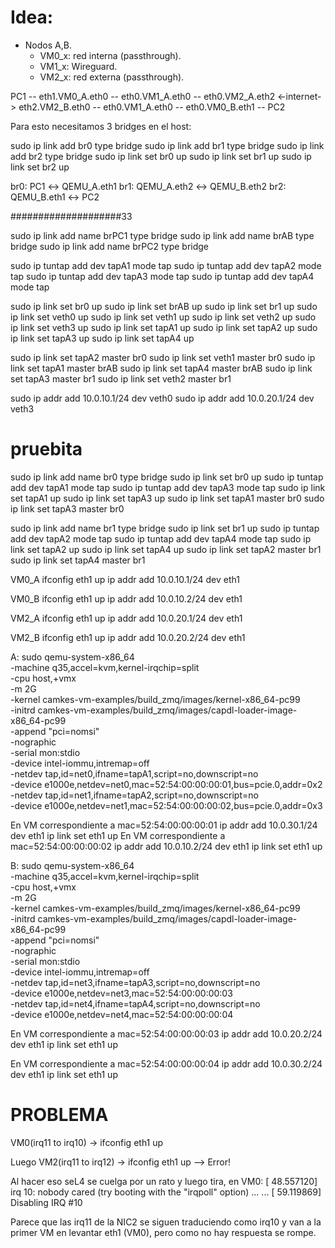 # Idea:
- Nodos A,B.
    - VM0_x: red interna (passthrough).
    - VM1_x: Wireguard.
    - VM2_x: red externa (passthrough).

PC1 -- eth1.VM0_A.eth0 -- eth0.VM1_A.eth0 -- eth0.VM2_A.eth2 <-internet-> eth2.VM2_B.eth0 -- eth0.VM1_A.eth0 -- eth0.VM0_B.eth1 -- PC2

Para esto necesitamos 3 bridges en el host:

sudo ip link add br0 type bridge
sudo ip link add br1 type bridge
sudo ip link add br2 type bridge
sudo ip link set br0 up
sudo ip link set br1 up
sudo ip link set br2 up

br0: PC1 ↔ QEMU_A.eth1
br1: QEMU_A.eth2 ↔ QEMU_B.eth2
br2: QEMU_B.eth1 ↔ PC2


####################33



sudo ip link add name brPC1 type bridge
sudo ip link add name brAB type bridge
sudo ip link add name brPC2 type bridge

sudo ip tuntap add dev tapA1 mode tap
sudo ip tuntap add dev tapA2 mode tap
sudo ip tuntap add dev tapA3 mode tap
sudo ip tuntap add dev tapA4 mode tap

sudo ip link set br0 up
sudo ip link set brAB up
sudo ip link set br1 up
sudo ip link set veth0 up
sudo ip link set veth1 up
sudo ip link set veth2 up
sudo ip link set veth3 up
sudo ip link set tapA1 up
sudo ip link set tapA2 up
sudo ip link set tapA3 up
sudo ip link set tapA4 up

sudo ip link set tapA2 master br0
sudo ip link set veth1 master br0
sudo ip link set tapA1 master brAB
sudo ip link set tapA4 master brAB
sudo ip link set tapA3 master br1
sudo ip link set veth2 master br1

sudo ip addr add 10.0.10.1/24 dev veth0
sudo ip addr add 10.0.20.1/24 dev veth3

# pruebita
sudo ip link add name br0 type bridge
sudo ip link set br0 up
sudo ip tuntap add dev tapA1 mode tap
sudo ip tuntap add dev tapA3 mode tap
sudo ip link set tapA1 up
sudo ip link set tapA3 up
sudo ip link set tapA1 master br0
sudo ip link set tapA3 master br0

sudo ip link add name br1 type bridge
sudo ip link set br1 up
sudo ip tuntap add dev tapA2 mode tap
sudo ip tuntap add dev tapA4 mode tap
sudo ip link set tapA2 up
sudo ip link set tapA4 up
sudo ip link set tapA2 master br1
sudo ip link set tapA4 master br1


VM0_A
ifconfig eth1 up
ip addr add 10.0.10.1/24 dev eth1

VM0_B
ifconfig eth1 up
ip addr add 10.0.10.2/24 dev eth1

VM2_A
ifconfig eth1 up
ip addr add 10.0.20.1/24 dev eth1

VM2_B
ifconfig eth1 up
ip addr add 10.0.20.2/24 dev eth1

A:
sudo qemu-system-x86_64 \
    -machine q35,accel=kvm,kernel-irqchip=split \
    -cpu host,+vmx \
    -m 2G \
    -kernel camkes-vm-examples/build_zmq/images/kernel-x86_64-pc99 \
    -initrd camkes-vm-examples/build_zmq/images/capdl-loader-image-x86_64-pc99 \
    -append "pci=nomsi" \
    -nographic \
    -serial mon:stdio \
    -device intel-iommu,intremap=off \
    -netdev tap,id=net0,ifname=tapA1,script=no,downscript=no \
    -device e1000e,netdev=net0,mac=52:54:00:00:00:01,bus=pcie.0,addr=0x2 \
    -netdev tap,id=net1,ifname=tapA2,script=no,downscript=no \
    -device e1000e,netdev=net1,mac=52:54:00:00:00:02,bus=pcie.0,addr=0x3

En VM correspondiente a mac=52:54:00:00:00:01
ip addr add 10.0.30.1/24 dev eth1
ip link set eth1 up
En VM correspondiente a mac=52:54:00:00:00:02
ip addr add 10.0.10.2/24 dev eth1
ip link set eth1 up


B:
sudo qemu-system-x86_64 \
    -machine q35,accel=kvm,kernel-irqchip=split \
    -cpu host,+vmx \
    -m 2G \
    -kernel camkes-vm-examples/build_zmq/images/kernel-x86_64-pc99 \
    -initrd camkes-vm-examples/build_zmq/images/capdl-loader-image-x86_64-pc99 \
    -append "pci=nomsi" \
    -nographic \
    -serial mon:stdio \
    -device intel-iommu,intremap=off \
    -netdev tap,id=net3,ifname=tapA3,script=no,downscript=no \
    -device e1000e,netdev=net3,mac=52:54:00:00:00:03 \
    -netdev tap,id=net4,ifname=tapA4,script=no,downscript=no \
    -device e1000e,netdev=net4,mac=52:54:00:00:00:04

En VM correspondiente a mac=52:54:00:00:00:03
ip addr add 10.0.20.2/24 dev eth1
ip link set eth1 up

En VM correspondiente a mac=52:54:00:00:00:04
ip addr add 10.0.30.2/24 dev eth1
ip link set eth1 up


# PROBLEMA

VM0(irq11 to irq10) -> ifconfig eth1 up

Luego VM2(irq11 to irq12) -> ifconfig eth1 up --> Error!

Al hacer eso seL4 se cuelga por un rato y luego tira, en VM0:
[   48.557120] irq 10: nobody cared (try booting with the "irqpoll" option)
...
...
[   59.119869] Disabling IRQ #10


Parece que las irq11 de la NIC2 se siguen traduciendo como irq10 y van a la primer VM en levantar eth1 (VM0), pero como no hay respuesta se rompe.

